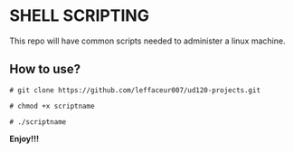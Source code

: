 # SHELL SCRIPTING

This repo will have common scripts needed to administer a linux machine.

## How to use?
```
# git clone https://github.com/leffaceur007/ud120-projects.git
```
```
# chmod +x scriptname
```
```
# ./scriptname
```

**Enjoy!!!**